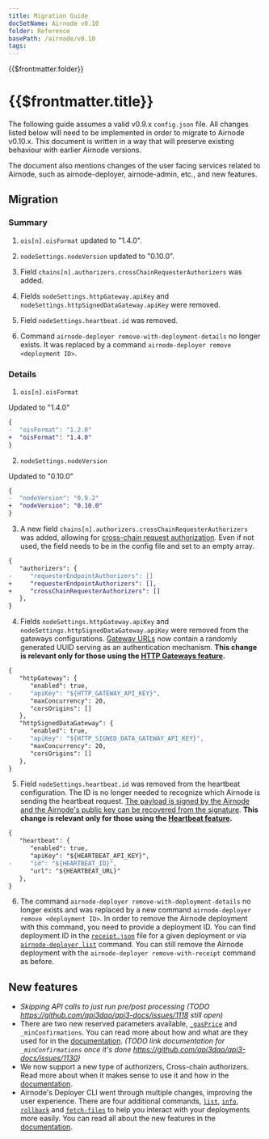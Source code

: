 ```yaml
---
title: Migration Guide
docSetName: Airnode v0.10
folder: Reference
basePath: /airnode/v0.10
tags:
---
```


<TitleSpan>{{$frontmatter.folder}}</TitleSpan>

# {{$frontmatter.title}}

<VersionWarning/>

<!--TocHeader />
<TOC class="table-of-contents" :include-level="[2,3]" /-->

The following guide assumes a valid v0.9.x `config.json` file. All changes
listed below will need to be implemented in order to migrate to Airnode v0.10.x.
This document is written in a way that will preserve existing behaviour with
earlier Airnode versions.

The document also mentions changes of the user facing services related to
Airnode, such as airnode-deployer, airnode-admin, etc., and new features.

## Migration

### Summary

1. `ois[n].oisFormat` updated to "1.4.0".

2. `nodeSettings.nodeVersion` updated to "0.10.0".

3. Field `chains[n].authorizers.crossChainRequesterAuthorizers` was added.

4. Fields `nodeSettings.httpGateway.apiKey` and
   `nodeSettings.httpSignedDataGateway.apiKey` were removed.

5. Field `nodeSettings.heartbeat.id` was removed.

6. Command `airnode-deployer remove-with-deployment-details` no longer exists.
   It was replaced by a command `airnode-deployer remove <deployment ID>`.

### Details

1. `ois[n].oisFormat`

Updated to "1.4.0"

```diff
{
-  "oisFormat": "1.2.0"
+  "oisFormat": "1.4.0"
}
```

2. `nodeSettings.nodeVersion`

Updated to "0.10.0"

```diff
{
-  "nodeVersion": "0.9.2"
+  "nodeVersion": "0.10.0"
}
```

3. A new field `chains[n].authorizers.crossChainRequesterAuthorizers` was added,
   allowing for
   [cross-chain request authorization](../concepts/authorizers.md#cross-chain-crosschainrequesterauthorizers).
   Even if not used, the field needs to be in the config file and set to an
   empty array.

```diff
{
   "authorizers": {
-     "requesterEndpointAuthorizers": []
+     "requesterEndpointAuthorizers": [],
+     "crossChainRequesterAuthorizers": []
   },
}
```

4. Fields `nodeSettings.httpGateway.apiKey` and
   `nodeSettings.httpSignedDataGateway.apiKey` were removed from the gateways
   configurations.
   [Gateway URLs](../grp-providers/guides/build-an-airnode/http-gateways.md#gateway-urls)
   now contain a randomly generated UUID serving as an authentication mechanism.
   **This change is relevant only for those using the
   [HTTP Gateways feature](../grp-providers/guides/build-an-airnode/http-gateways.md).**

```diff
{
   "httpGateway": {
      "enabled": true,
-     "apiKey": "${HTTP_GATEWAY_API_KEY}",
      "maxConcurrency": 20,
      "corsOrigins": []
   },
   "httpSignedDataGateway": {
      "enabled": true,
-     "apiKey": "${HTTP_SIGNED_DATA_GATEWAY_API_KEY}",
      "maxConcurrency": 20,
      "corsOrigins": []
   },
}
```

5. Field `nodeSettings.heartbeat.id` was removed from the heartbeat
   configuration. The ID is no longer needed to recognize which Airnode is
   sending the heartbeat request.
   [The payload is signed by the Airnode and the Airnode's public key can be recovered from the signature](../grp-providers/guides/build-an-airnode/heartbeat.md#heartbeat-endpoint).
   **This change is relevant only for those using the
   [Heartbeat feature](../grp-providers/guides/build-an-airnode/heartbeat.md#).**

```diff
{
   "heartbeat": {
      "enabled": true,
      "apiKey": "${HEARTBEAT_API_KEY}",
-     "id": "${HEARTBEAT_ID}",
      "url": "${HEARTBEAT_URL}"
   },
}
```

6. The command `airnode-deployer remove-with-deployment-details` no longer
   exists and was replaced by a new command
   `airnode-deployer remove <deployment ID>`. In order to remove the Airnode
   deployment with this command, you need to provide a deployment ID. You can
   find deployment ID in the
   [`receipt.json`](./deployment-files/receipt-json.md) file for a given
   deployment or via
   [`airnode-deployer list`](./packages/deployer.md#listing-airnodes) command.
   You can still remove the Airnode deployment with the
   `airnode-deployer remove-with-receipt` command as before.

## New features

- _Skipping API calls to just run pre/post processing (TODO
  https://github.com/api3dao/api3-docs/issues/1118 still open)_
- There are two new reserved parameters available,
  [`_gasPrice`](../../../ois/v1.4/reserved-parameters.html#gasprice) and
  `_minConfirmations`. You can read more about how and what are they used for in
  the [documentation](../../../ois/v1.4/reserved-parameters.html). _(TODO link
  documentation for `_minConfirmations` once it's done
  https://github.com/api3dao/api3-docs/issues/1130)_
- We now support a new type of authorizers, Cross-chain authorizers. Read more
  about when it makes sense to use it and how in the
  [documentation](https://docs.api3.org/airnode/v0.10/concepts/authorizers.html#cross-chain-crosschainrequesterauthorizers).
- Airnode's Deployer CLI went through multiple changes, improving the user
  experience. There are four additional commands,
  [`list`](./packages/deployer.md#listing-airnodes),
  [`info`](./packages/deployer.md#fetching-deployment-information),
  [`rollback`](./packages/deployer.md#reverting-to-a-previous-version) and
  [`fetch-files`](./packages/deployer.md#fetching-deployment-files) to help you
  interact with your deployments more easily. You can read all about the new
  features in the [documentation](../grp-providers/docker/deployer-image.md).
